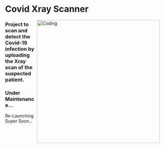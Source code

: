 # Covid Xray Scanner
<img align="right" alt="Coding" width="400" src="https://i.gifer.com/7Etz.gif">

### Project to scan and detect the Covid-19 infection by uploading the Xray scan of the suspected patient.

### Under Maintenance...
Re-Launching Super Soon... <br>
